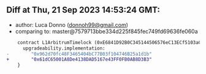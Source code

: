 ## Diff at Thu, 21 Sep 2023 14:53:24 GMT:

- author: Luca Donno (<donnoh99@gmail.com>)
- comparing to: master@7579713bbe334d225f845fec749fd69636fe060a

```diff
    contract L1ArbitrumTimelock (0xE6841D92B0C345144506576eC13ECf5103aC7f49) {
      upgradeability.implementation:
-        "0x962d70fc48F3465404bC77B03f104746B25a1d1b"
+        "0x61dC65001A8De4138DAD5167e43FF0FB0AB8D3B3"
    }
```
